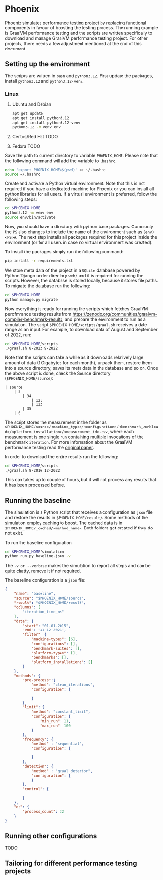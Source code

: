 # Phoenix
Phoenix simulates performance testing project by replacing functional components in favour of boosting the testing process. The running example is GraalVM performance testing and the scripts are written specifically to download and manage GraalVM performance testing project. For other projects, there needs a few adjustment mentioned at the end of this document. 


## Setting up the environment
The scripts are written in `bash` and `python3.12`. First update the packages, install `python3.12` and `python3.12-venv`.
### Linux
1. Ubuntu and Debian
    ```bash
    apt-get update
    apt-get install python3.12
    apt-get install python3.12-venv
    python3.12 -m venv env
    ```

1. Centos/Red Hat
    TODO

1. Fedora
    TODO


Save the path to current directory to variable `PHOENIX_HOME`. Please note that the following command will add the variable to `.bashrc`.

```bash
echo 'export PHOENIX_HOME=$(pwd)' >> ~/.bashrc
source ~/.bashrc
```

Create and activate a Python virtual environment. Note that this is not required if you have a dedicated machine for Phoenix or you can install all python libraries for all users. If a virtual environment is preferred, follow the following steps:

```bash
cd $PHOENIX_HOME
python3.12 -m venv env
source env/bin/activate
```

Now, you should have a directory with python base packages. Commonly the `PS` also changes to include the name of the environment such as `(env) <PS>#`. The next step installs all packages required for this project inside the environment (or for all users in case no virtual environment was created).

To install the packages simply run the following command:

```bash
pip install -r requirements.txt
```

We store meta data of the project in a `SQLite` database powered by Python/Django under directory `web/` and it is required for running the scripts. However, the database is stored locally, because it stores file paths. To migrate the database run the following:

```bash
cd $PHOENIX_HOME
python manage.py migrate
```


Now everything is ready for running the scripts which fetches GraalVM perofmrance testing results from https://zenodo.org/communities/graalvm-compiler-benchmark-results,  and prepare the environment to run as a simulation. The script `$PHOENIX_HOME/scripts/graal.sh` receives a date range as an input. For example, to download data of August and September of 2022, run:

```bash
cd $PHOENIX_HOME/scripts
./graal.sh 8-2022 9-2022
```

Note that the scripts can take a while as it downloads relatively large amount of data (1 Gigabytes for each month), unpack them, restore them into a source directory, saves its meta data in the database and so on. Once the above script is done, check the Source directory (`$PHOENIX_HOME/source`):

```
| source
    | 5 
        | 34
            | 121
            | 122
        | 35
    | 6 
```

The script stores the measurement in the folder as `$PHOENIX_HOME/source/<machine_type>/<configuration>/<benchmark_workload>/<platform_installation>/<measurement_id>.csv`, where each measurement is one single `run` containing multiple invocations of the benchmark `iteration`. For more information about the GraalVM performance testing read the [original paper](https://dl.acm.org/doi/10.1145/3578245.3585025).

In order to download the entire results run the following:

```bash
cd $PHOENIX_HOME/scripts
./graal.sh 8-2016 12-2022
```

This can takes up to couple of hours, but it will not process any results that it has been processed before.

## Running the baseline
The simulation is a Python script that receives a configuration as `json` file and restore the results in `$PHOENIX_HOME/result/`. Some methods of the simulation employ caching to boost. The cached data is in `$PHOENIX_HOME/_cached/<method_name>`. Both folders get created if they do not exist.

To run the baseline configuration
```bash
cd $PHOENIX_HOME/simulation
python run.py baseline.json -v
```

The `-v or --verbose` makes the simulation to report all steps and can be quite chatty, remove it if not required. 

The baseline configuration is a `json` file:
```json
{
    "name": "baseline",
    "source": "$PHOENIX_HOME/source",
    "result": "$PHOENIX_HOME/result",
    "columns": [
        "iteration_time_ns"
    ],
    "data": {
        "start": "01-01-2015",
        "end": "31-12-2023",
        "filter": {
            "machine-types": [6],
            "configurations": [],
            "benchmark-suites": [],
            "platform-types": [],
            "benchmarks": [],
            "platform_installations": []
        }
    },
    "methods": {
        "pre-process":{
            "method": "clean_iterations",
            "configuration": {

            }
        },
        "limit": {
            "method": "constant_limit",
            "configuration": {
                "min_run": 11,
                "max_run": 100
            }
        },
        "frequency": {
            "method" : "sequential",
            "configuration": {

            }
        },
        "detection": {
            "method" : "graal_detector",
            "configuration": {
            }
        },
        "control": {

        }
    },
    "os": {
        "process_count": 32
    }
}
```





## Running other configurations
TODO

## Tailoring for different performance testing projects